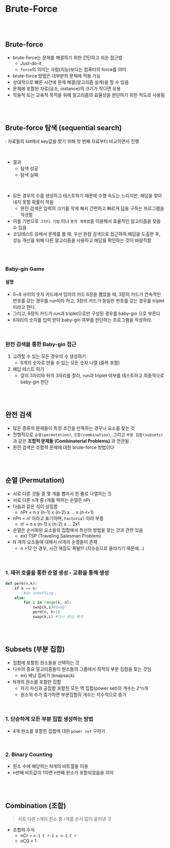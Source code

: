 # Brute-Force

<br>

<br>

## Brute-force

- brute-force는 문제를 해결하기 위한 간단하고 쉬운 접근법
  - *Just-do-it*
  - `force`의 의미는 사람(지능)보다는 컴퓨터의 force를 의미
- brute-force 방법은 대부분의 문제에 적용 가능
- 상대적으로 빠른 시간에 문제 해결(알고리즘 설계)을 할 수 있음
- 문제에 포함된 자료(요소, instance)의 크기가 작다면 유용
- 학술적 또는 교육적 목적을 위해 알고리즘의 효율성을 판단하기 위한 척도로 사용됨

<br>

<br>

## Brute-force 탐색 (sequential search)

: 자료들의 list에서 key값을 찾기 위해 첫 번째 자료부터 비교하면서 진행

<br>

- 결과
  - 탐색 성공
  - 탐색 실패

<br>

- 모든 경우의 수를 생성하고 테스트하기 때문에 수행 속도는 느리지만, 해답을 찾아내지 못할 확률이 작음
  - 완전 검색은 입력의 크기를 작게 해서 간편하고 빠르게 답을 구하는 프로그램을 작성함
- 이를 기반으로 `그리디 기법` 이나 `동적 계획법`을 이용해서 효율적인 알고리즘을 찾을 수 있음
- 코딩테스트 등에서 문제를 풀 때, 우선 완점 검색으로 접근하여 해답을 도출한 후, 성능 개선을 위해 다른 알고리즘을 사용하고 해답을 확인하는 것이 바람직함 

<br>

<br>

### Baby-gin Game

#### 설명

- 0~9 사이의 숫자 카드에서 임의의 카드 6장을 뽑았을 때, 3장의 카드가 연속적인 번호를 갖는 경우를 run이라 하고, 3장의 카드가 동일한 번호를 갖는 경우를 triplet이라고 한다.
- 그리고, 6장의 카드가 run과 triplet으로만 구성된 경우를 baby-gin 으로 부른다
- 6자리의 숫자를 입력 받아 baby-gin 여부를 판단하는 프로그램을 작성하라.

<br>

### 완전 검색을 통한 Baby-gin 접근

1. 고려할 수 있는 모든 경우의 수 생성하기
   - 6개의 숫자로 만들 수 있는 모든 숫자 나열 (중복 포함)
2. 해답 테스트 하기
   - 앞의 3자리와 뒤의 3자리를 잘라, run과 triplet 여부를 테스트하고 최종적으로 baby-gin 판단

<br>

<br>

## 완전 검색

- 많은 종류의 문제들이 특정 조건을 만족하는 경우나 요소를 찾는 것
- 전형적으로 `순열(permutation)`, `조합(combination)`, 그리고 `부분 집합(subsets)`과 같은 **조합적 문제들 (Combinatorial Problems)** 과 연관됨
- 완전 검색은 조합적 문제에 대한 brute-force 방법이다



<br>

<br>

## 순열 (Permutation)

- 서로 다른 것들 중 몇 개를 뽑아서 한 줄로 나열하는 것
- 서로 다른 n개 중 r개를 택하는 순열은  nPr
- 다음과 같은 식이 성립함
  - nPr = n x (n-1) x (n-2) x ... x (n-r+1)
- nPn = n! 이라고 표기하며, `Factorial` 이라 부름
  - n! = n x (n-1) x (n-2) x ... 2x1
- 순열은 순서화된 요소들의 집합에서 최선의 방법을 찾는 것과 관련 있음
  - ex) TSP (Traveling Salesman Problem)
- N 개의 요소들에 대해서 n!개의 순열들이 존재
  - n >12 인 경우, 시간 복잡도 폭발!!! (지수승으로 올라가기 때문에...)

<br>

### 1. 재귀 호출을 통한 순열 생성 - 교환을 통해 생성

```python
def perm(n,k):
    if k == n:
        #do something
	else:
        for i in range(k, n):
            swap(k,i)#swap!
            perm(n, k+1)
            swap(k,i) #다시 원상 복귀
```

<br>

<br>

## Subsets (부분 집합)

- 집합에 포함된 원소들을 선택하는 것
- 다수의 중요 알고리즘들이 원소들의 그룹에서 최적의 부분 집합을 찾는 것임
  - ex) 배낭 짐싸기 (knapsack)
- N개의 원소를 포함한 집합
  - 자기 자신과 공집합 포함한 모든 멱 집합(power set)의 개수는 2^n개
  - 원소의 수가 증가하면 부분집합의 개수는 지수적으로 증가

<br>

###  1. 단순하게 모든 부분 집합 생성하는 방법

- 4개 원소를 포함한 집합에 대한 `power set` 구하기

<br>

### 2. Binary Counting

- 원소 수에 해당하는 N개의 비트열을 이용
- n번째 비트값이 1이면 n번째 원소가 포함되었음을 의미

<br>

<br>

## Combination (조합)

>  서로 다른 n개의 원소 중 r개를 순서 없이 골라낸 것

- 조합의 수식
  - nCr = `n-1 C r-1` +` n-1 C r`
  - nC0 = 1

<br>